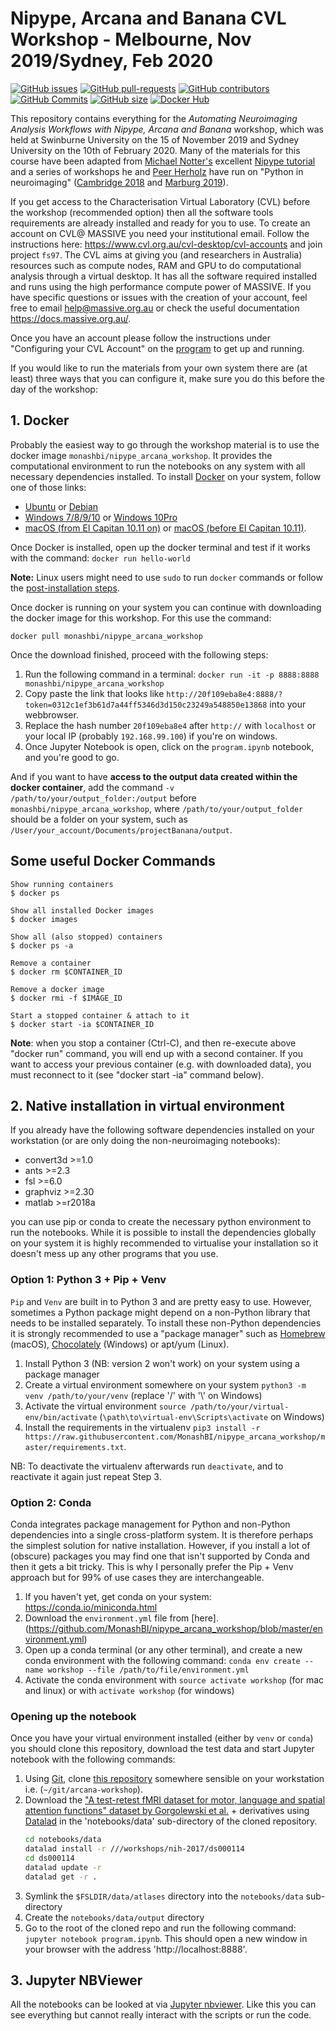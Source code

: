 # Nipype, Arcana and Banana CVL Workshop - Melbourne, Nov 2019/Sydney, Feb 2020

[![GitHub issues](https://img.shields.io/github/issues/MonashBI/nipype_arcana_workshop.svg)](https://github.com/MonashBI/nipype_arcana_workshop/issues/)
[![GitHub pull-requests](https://img.shields.io/github/issues-pr/MonashBI/nipype_arcana_workshop.svg)](https://github.com/MonashBI/nipype_arcana_workshop/pulls/)
[![GitHub contributors](https://img.shields.io/github/contributors/MonashBI/nipype_arcana_workshop.svg)](https://GitHub.com/MonashBI/nipype_arcana_workshop/graphs/contributors/)
[![GitHub Commits](https://github-basic-badges.herokuapp.com/commits/MonashBI/nipype_arcana_workshop.svg)](https://github.com/MonashBI/nipype_arcana_workshop/commits/master)
[![GitHub size](https://github-size-badge.herokuapp.com/MonashBI/nipype_arcana_workshop.svg)](https://github.com/MonashBI/nipype_arcana_workshop/archive/master.zip)
[![Docker Hub](https://img.shields.io/docker/pulls/monashbi/nipype_arcana_workshop.svg?maxAge=2592000)](https://hub.docker.com/r/monashbi/nipype_arcana_workshop/)

This repository contains everything for the *Automating Neuroimaging Analysis Workflows with Nipype, Arcana and Banana* workshop, which was held at Swinburne University on the 15 of November 2019 and Sydney University on the 10th of February 2020. Many of the materials for this course have been adapted from [Michael Notter's](https://github.com/miykael) excellent [Nipype tutorial](https://github.com/miykael/nipype_tutorial) and a series of workshops he and [Peer Herholz](https://github.com/PeerHerholz) have run on "Python in neuroimaging" ([Cambridge 2018](https://nbviewer.jupyter.org/github/miykael/workshop_cambridge/blob/master/program.ipynb) and [Marburg 2019](https://nbviewer.jupyter.org/github/PeerHerholz/workshop_marburg/blob/master/program.ipynb)).

If you get access to the Characterisation Virtual Laboratory (CVL) before the workshop (recommended option) then all the software tools requirements are already installed and ready for you to use. To create an account on CVL@ MASSIVE you need your institutional email. Follow the instructions here: https://www.cvl.org.au/cvl-desktop/cvl-accounts and join project `fs97`. The CVL aims at giving you (and researchers in Australia) resources such as compute nodes, RAM and GPU to do computational analysis through a virtual desktop. It has all the software required installed and runs using the high performance compute power of MASSIVE. If you have specific questions or issues with the creation of your account, feel free to email help@massive.org.au or check the useful documentation https://docs.massive.org.au/.

Once you have an account please follow the instructions under "Configuring your CVL Account" on the [program](https://nbviewer.jupyter.org/github/MonashBI/nipype_arcana_workshop/blob/master/program.ipynb) to get up and running.

If you would like to run the materials from your own system there are (at least) three ways that you can configure it, make sure you do this before the day of the workshop:

## 1. Docker

Probably the easiest way to go through the workshop material is to use the docker image `monashbi/nipype_arcana_workshop`. It provides the computational environment to run the notebooks on any system with all necessary dependencies installed. To install [Docker](https://www.docker.com/) on your system, follow one of those links:

 - [Ubuntu](https://docs.docker.com/engine/installation/linux/ubuntu/) or [Debian](https://docs.docker.com/engine/installation/linux/docker-ce/debian/)
 - [Windows 7/8/9/10](https://docs.docker.com/toolbox/toolbox_install_windows/) or [Windows 10Pro](https://docs.docker.com/docker-for-windows/install/)
 - [macOS (from El Capitan 10.11 on)](https://docs.docker.com/docker-for-mac/install/) or [macOS (before El Capitan 10.11)](https://docs.docker.com/toolbox/toolbox_install_mac/).

Once Docker is installed, open up the docker terminal and test if it works with the command: `docker run hello-world`

**Note:** Linux users might need to use ``sudo`` to run ``docker`` commands or follow the [post-installation steps](https://docs.docker.com/engine/installation/linux/linux-postinstall/).

Once docker is running on your system you can continue with downloading the docker image for this workshop. For this use the command:

`docker pull monashbi/nipype_arcana_workshop`

Once the download finished, proceed with the following steps:

1. Run the following command in a terminal: ```docker run -it -p 8888:8888 monashbi/nipype_arcana_workshop```
2. Copy paste the link that looks like ```http://20f109eba8e4:8888/?token=0312c1ef3b61d7a44ff5346d3d150c23249a548850e13868``` into your webbrowser.
3. Replace the hash number ```20f109eba8e4``` after `http://` with `localhost` or your local IP (probably `192.168.99.100`) if you're on windows.
4. Once Jupyter Notebook is open, click on the `program.ipynb` notebook, and you're good to go.

And if you want to have **access to the output data created within the docker container**, add the command  `-v /path/to/your/output_folder:/output` before `monashbi/nipype_arcana_workshop`, where `/path/to/your/output_folder` should be a folder on your system, such as `/User/your_account/Documents/projectBanana/output`.

## Some useful Docker Commands

    Show running containers
    $ docker ps

    Show all installed Docker images
    $ docker images

    Show all (also stopped) containers
    $ docker ps -a

    Remove a container
    $ docker rm $CONTAINER_ID

    Remove a docker image
    $ docker rmi -f $IMAGE_ID

    Start a stopped container & attach to it
    $ docker start -ia $CONTAINER_ID

**Note**: when you stop a container (Ctrl-C), and then re-execute above "docker run" command, you will end up with a second container. If you want to access your previous container (e.g. with downloaded data), you must reconnect to it (see "docker start -ia" command below).



## 2. Native installation in virtual environment

If you already have the following software dependencies installed on your workstation (or are only doing the non-neuroimaging notebooks):

* convert3d >=1.0
* ants >=2.3
* fsl >=6.0
* graphviz >=2.30
* matlab >=r2018a

you can use pip or conda to create the necessary python environment to run the notebooks. While it is possible to install the dependencies globally on your system it is highly recommended to virtualise your installation so it doesn't mess up any other programs that you use.

### Option 1: Python 3 + Pip + Venv

`Pip` and `Venv` are built in to Python 3 and are pretty easy to use. However, sometimes a Python package might depend on a non-Python library that needs
to be installed separately. To install these non-Python dependencies it is strongly recommended to use a "package manager" such as [Homebrew](http://brew.sh) (macOS), [Chocolately](http://chocolatey.org) (Windows) or apt/yum (Linux).

1. Install Python 3 (NB: version 2 won't work) on your system using a package manager
2. Create a virtual environment somewhere on your system `python3 -m venv /path/to/your/venv` (replace '/' with '\\' on Windows)
3. Activate the virtual environment `source /path/to/your/virtual-env/bin/activate` (`\path\to\virtual-env\Scripts\activate` on Windows)
4. Install the requirements in the virtualenv `pip3 install -r https://raw.githubusercontent.com/MonashBI/nipype_arcana_workshop/master/requirements.txt`.

NB: To deactivate the virtualenv afterwards run `deactivate`, and to reactivate it again just repeat Step 3.

### Option 2: Conda

Conda integrates package management for Python and non-Python dependencies into a single cross-platform system. It is therefore perhaps the simplest solution for native installation. However, if you install a lot of (obscure) packages you may find one that isn't supported by Conda and then it gets a bit tricky. This is why I personally prefer the Pip + Venv approach but for 99% of use cases they are interchangeable.

1. If you haven't yet, get conda on your system: https://conda.io/miniconda.html
2. Download the `environment.yml` file from [here].(https://github.com/MonashBI/nipype_arcana_workshop/blob/master/environment.yml)
3. Open up a conda terminal (or any other terminal), and create a new conda environment with the following command: `conda env create --name workshop --file /path/to/file/environment.yml`
4. Activate the conda environment with `source activate workshop` (for mac and linux) or with `activate workshop` (for windows)

### Opening up the notebook

Once you have your virtual environment installed (either by `venv` or `conda`) you should clone this repository, download the test data and start Jupyter notebook with the following commands:

1. Using [Git](https://git-scm.com), clone [this repository](https://github.com/MonashBI/nipype_arcana_workshop/archive/master.zip) somewhere sensible on your workstation i.e. (`~/git/arcana-workshop`).
2. Download the ["A test-retest fMRI dataset for motor, language and spatial attention functions" dataset by Gorgolewski et al.](https://openneuro.org/datasets/ds000114/versions/00003) + derivatives using [Datalad](https://www.datalad.org) in the 'notebooks/data' sub-directory of the cloned repository.
   ```bash
   cd notebooks/data
   datalad install -r ///workshops/nih-2017/ds000114
   cd ds000114
   datalad update -r
   datalad get -r .
   ```
3. Symlink the `$FSLDIR/data/atlases` directory into the `notebooks/data` sub-directory
4. Create the `notebooks/data/output` directory
5. Go to the root of the cloned repo and run the following command: `jupyter notebook program.ipynb`. This should open a new window in your browser with the address 'http://localhost:8888'.


## 3. Jupyter NBViewer

All the notebooks can be looked at via [Jupyter nbviewer](https://nbviewer.jupyter.org/github/MonashBI/nipype_arcana_workshop/blob/master/program.ipynb). Like this you can see everything but cannot really interact with the scripts or run the code.
